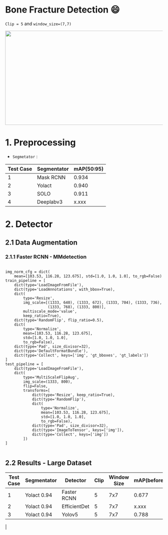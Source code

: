 Bone Fracture Detection :smile:
=====

`Clip = 5` and `window_size=(7,7)` 

<img src="https://github.com/manhph2211/Bone-Fracture-Detection/blob/main/imgrm/5_7.png" width="600" height="300">

# 1. Preprocessing 


- `Segmetator` : 

| Test Case | Segmentator | mAP(50:95) |
|-----------|-------------|------------|
| 1         | Mask RCNN   | 0.934      |
| 2         | Yolact      | 0.940      |
| 3         | SOLO        | 0.911      |
| 4         | Deeplabv3   | x.xxx      |


# 2. Detector


## 2.1 Data Augmentation


### 2.1.1 Faster RCNN - MMdetection

```

img_norm_cfg = dict(
    mean=[103.53, 116.28, 123.675], std=[1.0, 1.0, 1.0], to_rgb=False)
train_pipeline = [
    dict(type='LoadImageFromFile'),
    dict(type='LoadAnnotations', with_bbox=True),
    dict(
        type='Resize',
        img_scale=[(1333, 640), (1333, 672), (1333, 704), (1333, 736),
                   (1333, 768), (1333, 800)],
        multiscale_mode='value',
        keep_ratio=True),
    dict(type='RandomFlip', flip_ratio=0.5),
    dict(
        type='Normalize',
        mean=[103.53, 116.28, 123.675],
        std=[1.0, 1.0, 1.0],
        to_rgb=False),
    dict(type='Pad', size_divisor=32),
    dict(type='DefaultFormatBundle'),
    dict(type='Collect', keys=['img', 'gt_bboxes', 'gt_labels'])
]
test_pipeline = [
    dict(type='LoadImageFromFile'),
    dict(
        type='MultiScaleFlipAug',
        img_scale=(1333, 800),
        flip=False,
        transforms=[
            dict(type='Resize', keep_ratio=True),
            dict(type='RandomFlip'),
            dict(
                type='Normalize',
                mean=[103.53, 116.28, 123.675],
                std=[1.0, 1.0, 1.0],
                to_rgb=False),
            dict(type='Pad', size_divisor=32),
            dict(type='ImageToTensor', keys=['img']),
            dict(type='Collect', keys=['img'])
        ])
]


```

## 2.2 Results - Large Dataset

| Test Case | Segmentator | Detector    | Clip | Window Size | mAP(before) | mAP(after) |
|-----------|-------------|-------------|------|-------------|-------------|------------|
| 1         | Yolact 0.94 | Faster RCNN | 5    | 7x7         | 0.677       |  0.70      |
| 2         | Yolact 0.94 | EfficientDet| 5    | 7x7         | x.xxx       |  x         |
| 3         | Yolact 0.94 | Yolov5      | 5    | 7x7         | 0.788       |  0.723     |
|

